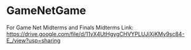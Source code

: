 # GameNetGame
For Game Net Midterms and Finals
Midterms Link: https://drive.google.com/file/d/11vX4UtHgygCHVYPLUJiXjKMy9sc84-E_/view?usp=sharing
